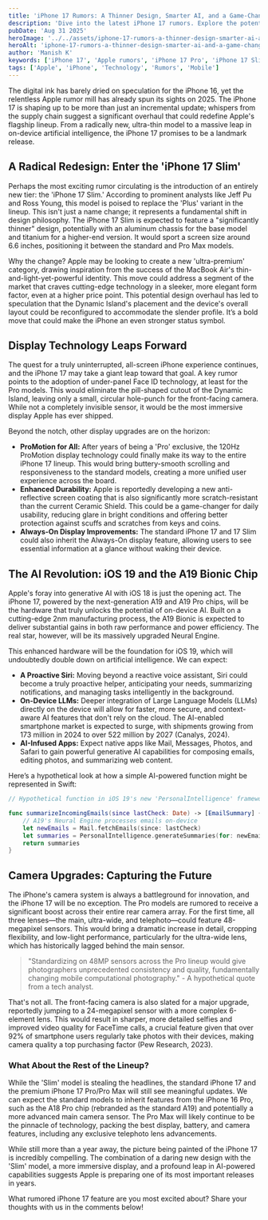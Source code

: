 ```yaml
---
title: 'iPhone 17 Rumors: A Thinner Design, Smarter AI, and a Game-Changing ''Slim'' Model?'
description: 'Dive into the latest iPhone 17 rumors. Explore the potential for a radical redesign with an ''iPhone 17 Slim'' model, advanced AI features, and major camera upgrades.'
pubDate: 'Aug 31 2025'
heroImage: '../../assets/iphone-17-rumors-a-thinner-design-smarter-ai-and-a-game-changing-slim-model.jpg'
heroAlt: 'iphone-17-rumors-a-thinner-design-smarter-ai-and-a-game-changing-slim-model'
author: 'Manish K'
keywords: ['iPhone 17', 'Apple rumors', 'iPhone 17 Pro', 'iPhone 17 Slim', 'iOS 19', 'Apple AI', 'smartphone leaks', 'new iPhone 2025']
tags: ['Apple', 'iPhone', 'Technology', 'Rumors', 'Mobile']
---
```

The digital ink has barely dried on speculation for the iPhone 16, yet the relentless Apple rumor mill has already spun its sights on 2025. The iPhone 17 is shaping up to be more than just an incremental update; whispers from the supply chain suggest a significant overhaul that could redefine Apple's flagship lineup. From a radically new, ultra-thin model to a massive leap in on-device artificial intelligence, the iPhone 17 promises to be a landmark release.

## A Radical Redesign: Enter the 'iPhone 17 Slim'

Perhaps the most exciting rumor circulating is the introduction of an entirely new tier: the 'iPhone 17 Slim.' According to prominent analysts like Jeff Pu and Ross Young, this model is poised to replace the 'Plus' variant in the lineup. This isn't just a name change; it represents a fundamental shift in design philosophy. The iPhone 17 Slim is expected to feature a "significantly thinner" design, potentially with an aluminum chassis for the base model and titanium for a higher-end version. It would sport a screen size around 6.6 inches, positioning it between the standard and Pro Max models.

Why the change? Apple may be looking to create a new 'ultra-premium' category, drawing inspiration from the success of the MacBook Air's thin-and-light-yet-powerful identity. This move could address a segment of the market that craves cutting-edge technology in a sleeker, more elegant form factor, even at a higher price point. This potential design overhaul has led to speculation that the Dynamic Island's placement and the device's overall layout could be reconfigured to accommodate the slender profile. It’s a bold move that could make the iPhone an even stronger status symbol.

## Display Technology Leaps Forward

The quest for a truly uninterrupted, all-screen iPhone experience continues, and the iPhone 17 may take a giant leap toward that goal. A key rumor points to the adoption of under-panel Face ID technology, at least for the Pro models. This would eliminate the pill-shaped cutout of the Dynamic Island, leaving only a small, circular hole-punch for the front-facing camera. While not a completely invisible sensor, it would be the most immersive display Apple has ever shipped.

Beyond the notch, other display upgrades are on the horizon:

*   **ProMotion for All:** After years of being a 'Pro' exclusive, the 120Hz ProMotion display technology could finally make its way to the entire iPhone 17 lineup. This would bring buttery-smooth scrolling and responsiveness to the standard models, creating a more unified user experience across the board.
*   **Enhanced Durability:** Apple is reportedly developing a new anti-reflective screen coating that is also significantly more scratch-resistant than the current Ceramic Shield. This could be a game-changer for daily usability, reducing glare in bright conditions and offering better protection against scuffs and scratches from keys and coins.
*   **Always-On Display Improvements:** The standard iPhone 17 and 17 Slim could also inherit the Always-On display feature, allowing users to see essential information at a glance without waking their device.

## The AI Revolution: iOS 19 and the A19 Bionic Chip

Apple's foray into generative AI with iOS 18 is just the opening act. The iPhone 17, powered by the next-generation A19 and A19 Pro chips, will be the hardware that truly unlocks the potential of on-device AI. Built on a cutting-edge 2nm manufacturing process, the A19 Bionic is expected to deliver substantial gains in both raw performance and power efficiency. The real star, however, will be its massively upgraded Neural Engine.

This enhanced hardware will be the foundation for iOS 19, which will undoubtedly double down on artificial intelligence. We can expect:

*   **A Proactive Siri:** Moving beyond a reactive voice assistant, Siri could become a truly proactive helper, anticipating your needs, summarizing notifications, and managing tasks intelligently in the background.
*   **On-Device LLMs:** Deeper integration of Large Language Models (LLMs) directly on the device will allow for faster, more secure, and context-aware AI features that don't rely on the cloud. The AI-enabled smartphone market is expected to surge, with shipments growing from 173 million in 2024 to over 522 million by 2027 (Canalys, 2024).
*   **AI-Infused Apps:** Expect native apps like Mail, Messages, Photos, and Safari to gain powerful generative AI capabilities for composing emails, editing photos, and summarizing web content.

Here’s a hypothetical look at how a simple AI-powered function might be represented in Swift:

```swift
// Hypothetical function in iOS 19's new 'PersonalIntelligence' framework

func summarizeIncomingEmails(since lastCheck: Date) -> [EmailSummary] {
    // A19's Neural Engine processes emails on-device
    let newEmails = Mail.fetchEmails(since: lastCheck)
    let summaries = PersonalIntelligence.generateSummaries(for: newEmails)
    return summaries
}
```

## Camera Upgrades: Capturing the Future

The iPhone's camera system is always a battleground for innovation, and the iPhone 17 will be no exception. The Pro models are rumored to receive a significant boost across their entire rear camera array. For the first time, all three lenses—the main, ultra-wide, and telephoto—could feature 48-megapixel sensors. This would bring a dramatic increase in detail, cropping flexibility, and low-light performance, particularly for the ultra-wide lens, which has historically lagged behind the main sensor.

> "Standardizing on 48MP sensors across the Pro lineup would give photographers unprecedented consistency and quality, fundamentally changing mobile computational photography." - A hypothetical quote from a tech analyst.

That's not all. The front-facing camera is also slated for a major upgrade, reportedly jumping to a 24-megapixel sensor with a more complex 6-element lens. This would result in sharper, more detailed selfies and improved video quality for FaceTime calls, a crucial feature given that over 92% of smartphone users regularly take photos with their devices, making camera quality a top purchasing factor (Pew Research, 2023).

### What About the Rest of the Lineup?

While the 'Slim' model is stealing the headlines, the standard iPhone 17 and the premium iPhone 17 Pro/Pro Max will still see meaningful updates. We can expect the standard models to inherit features from the iPhone 16 Pro, such as the A18 Pro chip (rebranded as the standard A19) and potentially a more advanced main camera sensor. The Pro Max will likely continue to be the pinnacle of technology, packing the best display, battery, and camera features, including any exclusive telephoto lens advancements.

While still more than a year away, the picture being painted of the iPhone 17 is incredibly compelling. The combination of a daring new design with the 'Slim' model, a more immersive display, and a profound leap in AI-powered capabilities suggests Apple is preparing one of its most important releases in years.

What rumored iPhone 17 feature are you most excited about? Share your thoughts with us in the comments below!
